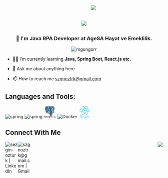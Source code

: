 <img align='right' src="https://media.giphy.com/media/M9gbBd9nbDrOTu1Mqx/giphy.gif" width="230">
<h1 align="center">
    <img src="https://readme-typing-svg.herokuapp.com/?color=602356&size=30&lines=Hi%F0%9F%91%8B%2C+I%27m+Sezgin+%C3%96zt%C3%BCrk">
</h1>

<h3 align="center"> 🤖 I'm Java RPA  Developer at AgeSA Hayat ve Emeklilik. </h3>
<p align="center"> <img src="https://komarev.com/ghpvc/?username=szgnoztrk&label=Profile%20views&color=602356&style=flat" alt="mgungorr" /> </p>

- 👨‍💻 I’m currently learning **Java, Spring Boot, React.js etc.**

- 💬 Ask me about anything here

- 📫 How to reach me [szgnoztrk@gmail.com](**szgnoztrk@gmail.com**)

## Languages and Tools:

<img src="https://edent.github.io/SuperTinyIcons/images/svg/java.svg" alt="spring" width="40" height="40" />     <img src="https://www.vectorlogo.zone/logos/springio/springio-icon.svg" alt="spring" width="40" height="40" /> <img src="https://raw.githubusercontent.com/devicons/devicon/master/icons/postgresql/postgresql-original-wordmark.svg" alt="postgresql" width="40" height="40"/> <img src="https://edent.github.io/SuperTinyIcons/images/svg/docker.svg" alt="Docker" width="40" height="40" /> <img src="https://raw.githubusercontent.com/devicons/devicon/master/icons/react/react-original-wordmark.svg" alt="React.js" width="40" height="40" />

## Connect With Me
[<img src="https://edent.github.io/SuperTinyIcons/images/svg/linkedin.svg" alt="sezgin-ozturk | LinkedIn" width="40px" align="left" />][linkedin]
[<img src="https://edent.github.io/SuperTinyIcons/images/svg/gmail.svg" alt="szgnoztrk@gmail.com | Gmail" width="40" align="left" />][gmail]

<p align="right"> 
  <img src="https://github-readme-stats.vercel.app/api?username=szgnoztrk&show_icons=true&theme=synthwave" >
</p>



[linkedin]: [https://www.linkedin.com/in/sezgin-ozturk/]
[gmail]: [szgnoztrk@gmail.com]
